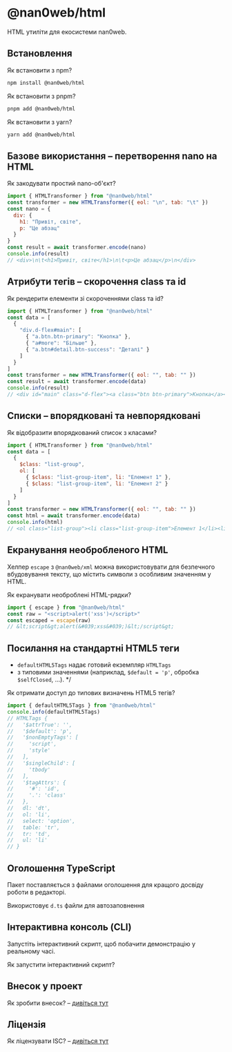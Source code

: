 # @nan0web/html

HTML утиліти для екосистеми nan0web.

## Встановлення

Як встановити з npm?
```bash
npm install @nan0web/html
```

Як встановити з pnpm?
```bash
pnpm add @nan0web/html
```

Як встановити з yarn?
```bash
yarn add @nan0web/html
```

## Базове використання – перетворення nano на HTML

Як закодувати простий nano-об'єкт?
```js
import { HTMLTransformer } from "@nan0web/html"
const transformer = new HTMLTransformer({ eol: "\n", tab: "\t" })
const nano = {
  div: {
    h1: "Привіт, світе",
    p: "Це абзац"
  }
}
const result = await transformer.encode(nano)
console.info(result)
// <div>\n\t<h1>Привіт, світе</h1>\n\t<p>Це абзац</p>\n</div>
```
## Атрибути тегів – скорочення class та id

Як рендерити елементи зі скороченнями class та id?
```js
import { HTMLTransformer } from "@nan0web/html"
const data = [
  {
    "div.d-flex#main": [
      { "a.btn.btn-primary": "Кнопка" },
      { "a#more": "Більше" },
      { "a.btn#detail.btn-success": "Деталі" }
    ]
  }
]
const transformer = new HTMLTransformer({ eol: "", tab: "" })
const result = await transformer.encode(data)
console.info(result)
// <div id="main" class="d-flex"><a class="btn btn-primary">Кнопка</a><a id="more">Більше</a><a id="detail" class="btn btn-success">Деталі</a></div>
```
## Списки – впорядковані та невпорядковані

Як відобразити впорядкований список з класами?
```js
import { HTMLTransformer } from "@nan0web/html"
const data = [
  {
    $class: "list-group",
    ol: [
      { $class: "list-group-item", li: "Елемент 1" },
      { $class: "list-group-item", li: "Елемент 2" }
    ]
  }
]
const transformer = new HTMLTransformer({ eol: "", tab: "" })
const html = await transformer.encode(data)
console.info(html)
// <ol class="list-group"><li class="list-group-item">Елемент 1</li><li class="list-group-item">Елемент 2</li></ol>
```
## Екранування необробленого HTML

Хелпер `escape` з `@nan0web/xml` можна використовувати для безпечного
вбудовування тексту, що містить символи з особливим значенням у HTML.

Як екранувати необроблені HTML-рядки?
```js
import { escape } from "@nan0web/html"
const raw = "<script>alert('xss')</script>"
const escaped = escape(raw)
// &lt;script&gt;alert(&#039;xss&#039;)&lt;/script&gt;
```
## Посилання на стандартні HTML5 теги

* `defaultHTML5Tags` надає готовий екземпляр `HTMLTags`
* з типовими значеннями (наприклад, `$default = 'p'`, обробка `$selfClosed`, ...).
*/

Як отримати доступ до типових визначень HTML5 тегів?
```js
import { defaultHTML5Tags } from "@nan0web/html"
console.info(defaultHTML5Tags)
// HTMLTags {
//   '$attrTrue': '',
//   '$default': 'p',
//   '$nonEmptyTags': [
//     'script',
//     'style'
//   ],
//   '$singleChild': [
//     'tbody'
//   ],
//   '$tagAttrs': {
//     '#': 'id',
//     '.': 'class'
//   },
//   dl: 'dt',
//   ol: 'li',
//   select: 'option',
//   table: 'tr',
//   tr: 'td',
//   ul: 'li'
// }
```
## Оголошення TypeScript

Пакет поставляється з файлами оголошення для кращого досвіду роботи в редакторі.

Використовує `d.ts` файли для автозаповнення

## Інтерактивна консоль (CLI)

Запустіть інтерактивний скрипт, щоб побачити демонстрацію у реальному часі.

Як запустити інтерактивний скрипт?

## Внесок у проект

Як зробити внесок? – [дивіться тут](./CONTRIBUTING.md)

## Ліцензія

Як ліцензувати ISC? – [дивіться тут](./LICENSE)
